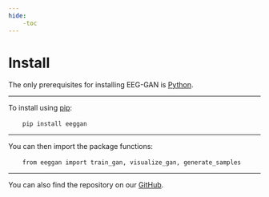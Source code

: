 ```yaml
---
hide:
    -toc
---
```

# Install

The only prerequisites for installing EEG-GAN is [Python](https://www.python.org/downloads/).

---

To install using [pip](https://pip.pypa.io/en/stable/cli/pip_download/):

&emsp;&emsp;```pip install eeggan```

---

You can then import the package functions:

&emsp;&emsp;```from eeggan import train_gan, visualize_gan, generate_samples```

---

You can also find the repository on our [GitHub](https://github.com/AutoResearch/EEG-GAN).